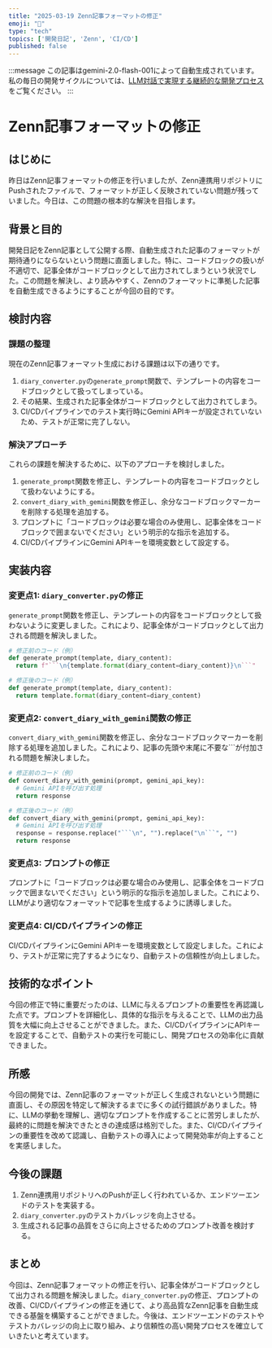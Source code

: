 ```yaml
---
title: "2025-03-19 Zenn記事フォーマットの修正"
emoji: "🐛"
type: "tech"
topics: ['開発日記', 'Zenn', 'CI/CD']
published: false
---
```


:::message
この記事はgemini-2.0-flash-001によって自動生成されています。
私の毎日の開発サイクルについては、[LLM対話で実現する継続的な開発プロセス](https://zenn.dev/centervil/articles/2025-03-12-development-cycle-introduction)をご覧ください。
:::

# Zenn記事フォーマットの修正

## はじめに

昨日はZenn記事フォーマットの修正を行いましたが、Zenn連携用リポジトリにPushされたファイルで、フォーマットが正しく反映されていない問題が残っていました。今日は、この問題の根本的な解決を目指します。

## 背景と目的

開発日記をZenn記事として公開する際、自動生成された記事のフォーマットが期待通りにならないという問題に直面しました。特に、コードブロックの扱いが不適切で、記事全体がコードブロックとして出力されてしまうという状況でした。この問題を解決し、より読みやすく、Zennのフォーマットに準拠した記事を自動生成できるようにすることが今回の目的です。

## 検討内容

### 課題の整理

現在のZenn記事フォーマット生成における課題は以下の通りです。

1.  `diary_converter.py`の`generate_prompt`関数で、テンプレートの内容をコードブロックとして扱ってしまっている。
2.  その結果、生成された記事全体がコードブロックとして出力されてしまう。
3.  CI/CDパイプラインでのテスト実行時にGemini APIキーが設定されていないため、テストが正常に完了しない。

### 解決アプローチ

これらの課題を解決するために、以下のアプローチを検討しました。

1.  `generate_prompt`関数を修正し、テンプレートの内容をコードブロックとして扱わないようにする。
2.  `convert_diary_with_gemini`関数を修正し、余分なコードブロックマーカーを削除する処理を追加する。
3.  プロンプトに「コードブロックは必要な場合のみ使用し、記事全体をコードブロックで囲まないでください」という明示的な指示を追加する。
4.  CI/CDパイプラインにGemini APIキーを環境変数として設定する。

## 実装内容

### 変更点1: `diary_converter.py`の修正

`generate_prompt`関数を修正し、テンプレートの内容をコードブロックとして扱わないように変更しました。これにより、記事全体がコードブロックとして出力される問題を解決しました。

```python
# 修正前のコード（例）
def generate_prompt(template, diary_content):
  return f"```\n{template.format(diary_content=diary_content)}\n```"

# 修正後のコード（例）
def generate_prompt(template, diary_content):
  return template.format(diary_content=diary_content)
```

### 変更点2: `convert_diary_with_gemini`関数の修正

`convert_diary_with_gemini`関数を修正し、余分なコードブロックマーカーを削除する処理を追加しました。これにより、記事の先頭や末尾に不要な```が付加される問題を解決しました。

```python
# 修正前のコード（例）
def convert_diary_with_gemini(prompt, gemini_api_key):
  # Gemini APIを呼び出す処理
  return response

# 修正後のコード（例）
def convert_diary_with_gemini(prompt, gemini_api_key):
  # Gemini APIを呼び出す処理
  response = response.replace("```\n", "").replace("\n```", "")
  return response
```

### 変更点3: プロンプトの修正

プロンプトに「コードブロックは必要な場合のみ使用し、記事全体をコードブロックで囲まないでください」という明示的な指示を追加しました。これにより、LLMがより適切なフォーマットで記事を生成するように誘導しました。

### 変更点4: CI/CDパイプラインの修正

CI/CDパイプラインにGemini APIキーを環境変数として設定しました。これにより、テストが正常に完了するようになり、自動テストの信頼性が向上しました。

## 技術的なポイント

今回の修正で特に重要だったのは、LLMに与えるプロンプトの重要性を再認識した点です。プロンプトを詳細化し、具体的な指示を与えることで、LLMの出力品質を大幅に向上させることができました。また、CI/CDパイプラインにAPIキーを設定することで、自動テストの実行を可能にし、開発プロセスの効率化に貢献できました。

## 所感

今回の開発では、Zenn記事のフォーマットが正しく生成されないという問題に直面し、その原因を特定して解決するまでに多くの試行錯誤がありました。特に、LLMの挙動を理解し、適切なプロンプトを作成することに苦労しましたが、最終的に問題を解決できたときの達成感は格別でした。また、CI/CDパイプラインの重要性を改めて認識し、自動テストの導入によって開発効率が向上することを実感しました。

## 今後の課題

1.  Zenn連携用リポジトリへのPushが正しく行われているか、エンドツーエンドのテストを実装する。
2.  `diary_converter.py`のテストカバレッジを向上させる。
3.  生成される記事の品質をさらに向上させるためのプロンプト改善を検討する。

## まとめ

今回は、Zenn記事フォーマットの修正を行い、記事全体がコードブロックとして出力される問題を解決しました。`diary_converter.py`の修正、プロンプトの改善、CI/CDパイプラインの修正を通じて、より高品質なZenn記事を自動生成できる基盤を構築することができました。今後は、エンドツーエンドのテストやテストカバレッジの向上に取り組み、より信頼性の高い開発プロセスを確立していきたいと考えています。